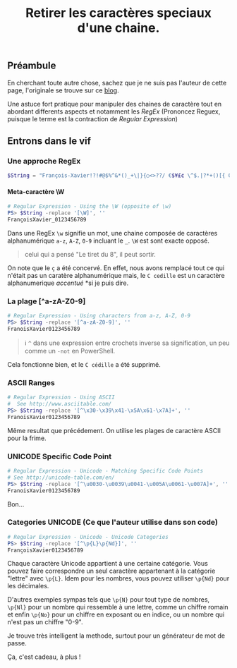 ﻿---
title: "Retirer les caractères speciaux d'une chaine."
excerpt: "Trois approche pour nettoyer une chaine de caratères."
category: PowerShell
classes: wide
comments: true
tags: 
  - PowerShell
  - Tips
header:
  teaser: /assets/images/2023-01-06_21h57_35.webp
  image_description: "Apercu du code."
---

## Préambule

En cherchant toute autre chose, sachez que je ne suis pas l'auteur de cette page, l'originale se trouve sur ce [blog](https://lazywinadmin.com/2015/08/powershell-remove-special-characters.html).

Une astuce fort pratique pour manipuler des chaines de caractère tout en abordant differents aspects et notamment les *RegEx* (Prononcez Reguex, puisque le terme est la contraction de *Regular Expression*)


## Entrons dans le vif

### Une approche RegEx

```powershell
$String = "François-Xavier!?!#@$%^&*()_+\|}{○<>??/ €$¥£¢ \^$.|?*+()[{ 0123456789"
```

#### Meta-caractère \W

```powershell
# Regular Expression - Using the \W (opposite of \w)
PS> $String -replace '[\W]', ''
FrançoisXavier_0123456789
```
Dans une RegEx `\w` signifie un mot, une chaine composée de caractères alphanumérique `a-z`, `A-Z`, `0-9` incluant le `_`. `\W` est sont exacte opposé.

> celui qui a pensé "Le tiret du 8", il peut sortir.

On note que le `ç` a été concervé. En effet, nous avons remplacé tout ce qui n'était pas un caratère alphanumérique mais, le `C cedille` est un caractère alphanumerique *accentué* *si je puis dire.


### La plage [^a-zA-Z0-9]

```powershell
# Regular Expression - Using characters from a-z, A-Z, 0-9
PS> $String -replace '[^a-zA-Z0-9]', ''
FranoisXavier0123456789
```
> ℹ️ `^` dans une expression entre crochets inverse sa signification, un peu comme un `-not` en PowerShell.

Cela fonctionne bien, et le `C cédille` a été supprimé.


### ASCII Ranges

```powershell
# Regular Expression - Using ASCII
#  See http://www.asciitable.com/
PS> $String -replace '[^\x30-\x39\x41-\x5A\x61-\x7A]+', ''
FranoisXavier0123456789
```

Même resultat que précédement. On utilise les plages de caractère ASCII pour la frime.

### UNICODE Specific Code Point

```powershell
# Regular Expression - Unicode - Matching Specific Code Points
# See http://unicode-table.com/en/
PS> $String -replace '[^\u0030-\u0039\u0041-\u005A\u0061-\u007A]+', ''
FranoisXavier0123456789
```

Bon... 

### Categories UNICODE (Ce que l'auteur utilise dans son code)

```powershell
# Regular Expression - Unicode - Unicode Categories
PS> $String -replace '[^\p{L}\p{Nd}]', ''
FrançoisXavier0123456789
```

Chaque caractère Unicode appartient à une certaine catégorie. Vous pouvez faire correspondre un seul caractère appartenant à la catégorie "lettre" avec `\p{L}`. Idem pour les nombres, vous pouvez utiliser `\p{Nd}` pour les décimales.

D'autres exemples sympas tels que `\p{N}` pour tout type de nombres, `\p{Nl}` pour un nombre qui ressemble à une lettre, comme un chiffre romain et enfin `\p{No}` pour un chiffre en exposant ou en indice, ou un nombre qui n'est pas un chiffre "0-9".

Je trouve très intelligent la methode, surtout pour un générateur de mot de passe.

Ça, c'est cadeau, à plus !